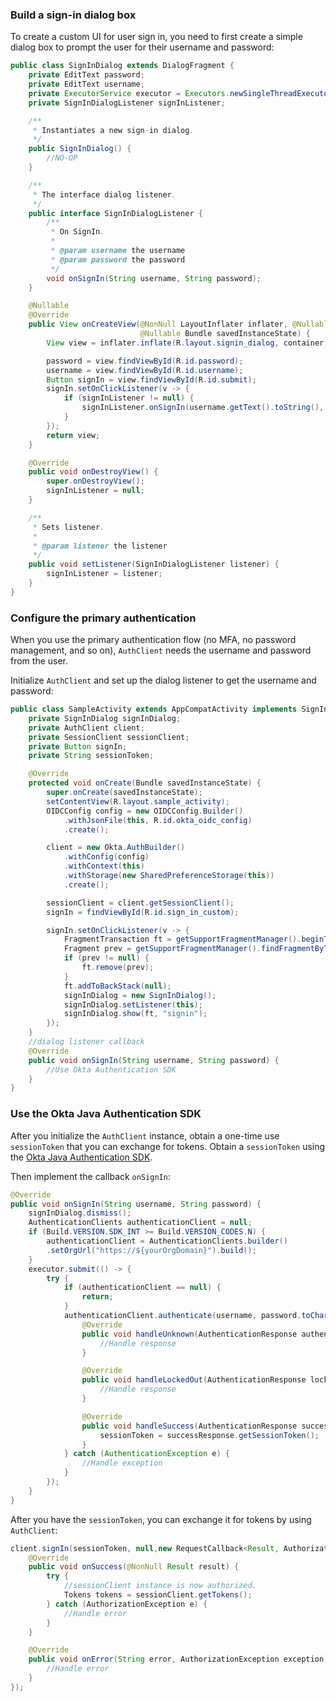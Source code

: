 ### Build a sign-in dialog box

To create a custom UI for user sign in, you need to first create a simple dialog box to prompt the user for their username and password:

```java
public class SignInDialog extends DialogFragment {
    private EditText password;
    private EditText username;
    private ExecutorService executor = Executors.newSingleThreadExecutor();
    private SignInDialogListener signInListener;

    /**
     * Instantiates a new sign-in dialog.
     */
    public SignInDialog() {
        //NO-OP
    }

    /**
     * The interface dialog listener.
     */
    public interface SignInDialogListener {
        /**
         * On SignIn.
         *
         * @param username the username
         * @param password the password
         */
        void onSignIn(String username, String password);
    }

    @Nullable
    @Override
    public View onCreateView(@NonNull LayoutInflater inflater, @Nullable ViewGroup container,
                             @Nullable Bundle savedInstanceState) {
        View view = inflater.inflate(R.layout.signin_dialog, container, false);

        password = view.findViewById(R.id.password);
        username = view.findViewById(R.id.username);
        Button signIn = view.findViewById(R.id.submit);
        signIn.setOnClickListener(v -> {
            if (signInListener != null) {
                signInListener.onSignIn(username.getText().toString(), password.getText().toString());
            }
        });
        return view;
    }

    @Override
    public void onDestroyView() {
        super.onDestroyView();
        signInListener = null;
    }

    /**
     * Sets listener.
     *
     * @param listener the listener
     */
    public void setListener(SignInDialogListener listener) {
        signInListener = listener;
    }
}
```

### Configure the primary authentication
When you use the primary authentication flow (no MFA, no password management, and so on), `AuthClient` needs the username and password from the user.

Initialize `AuthClient` and set up the dialog listener to get the username and password:

```java
public class SampleActivity extends AppCompatActivity implements SignInDialog.SignInDialogListener {
    private SignInDialog signInDialog;
    private AuthClient client;
    private SessionClient sessionClient;
    private Button signIn;
    private String sessionToken;

    @Override
    protected void onCreate(Bundle savedInstanceState) {
        super.onCreate(savedInstanceState);
        setContentView(R.layout.sample_activity);
        OIDCConfig config = new OIDCConfig.Builder()
            .withJsonFile(this, R.id.okta_oidc_config)
            .create();

        client = new Okta.AuthBuilder()
            .withConfig(config)
            .withContext(this)
            .withStorage(new SharedPreferenceStorage(this))
            .create();

        sessionClient = client.getSessionClient();
        signIn = findViewById(R.id.sign_in_custom);

        signIn.setOnClickListener(v -> {
            FragmentTransaction ft = getSupportFragmentManager().beginTransaction();
            Fragment prev = getSupportFragmentManager().findFragmentByTag("signin");
            if (prev != null) {
                ft.remove(prev);
            }
            ft.addToBackStack(null);
            signInDialog = new SignInDialog();
            signInDialog.setListener(this);
            signInDialog.show(ft, "signin");
        });
    }
    //dialog listener callback
    @Override
    public void onSignIn(String username, String password) {
        //Use Okta Authentication SDK
    }
}
```

### Use the Okta Java Authentication SDK
After you initialize the `AuthClient` instance, obtain a one-time use `sessionToken` that you can exchange for tokens. Obtain a `sessionToken` using the [Okta Java Authentication SDK](https://github.com/okta/okta-auth-java).

Then implement the callback `onSignIn`:

```java
@Override
public void onSignIn(String username, String password) {
    signInDialog.dismiss();
    AuthenticationClients authenticationClient = null;
    if (Build.VERSION.SDK_INT >= Build.VERSION_CODES.N) {
        authenticationClient = AuthenticationClients.builder()
        .setOrgUrl("https://${yourOrgDomain}").build();
    }
    executor.submit(() -> {
        try {
            if (authenticationClient == null) {
                return;
            }
            authenticationClient.authenticate(username, password.toCharArray(),null, new AuthenticationStateHandlerAdapter() {
                @Override
                public void handleUnknown(AuthenticationResponse authenticationResponse) {
                    //Handle response
                }

                @Override
                public void handleLockedOut(AuthenticationResponse lockedOut) {
                    //Handle response
                }

                @Override
                public void handleSuccess(AuthenticationResponse successResponse) {
                    sessionToken = successResponse.getSessionToken();
                }
            } catch (AuthenticationException e) {
                //Handle exception
            }
        });
    }
}
```

After you have the `sessionToken`, you can exchange it for tokens by using `AuthClient`:

```java
client.signIn(sessionToken, null,new RequestCallback<Result, AuthorizationException>() {
    @Override
    public void onSuccess(@NonNull Result result) {
        try {
            //sessionClient instance is now authorized.
            Tokens tokens = sessionClient.getTokens();
        } catch (AuthorizationException e) {
            //Handle error
        }
    }

    @Override
    public void onError(String error, AuthorizationException exception) {
        //Handle error
    }
});
```
